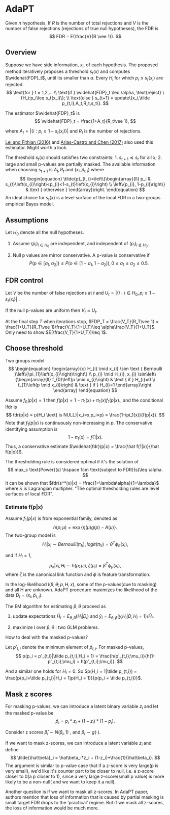 # AdaPT

Given $n$ hypothesis,  If $R$ is the number of total rejections and $V$ is the number of false rejections (rejections of true null hypotheses), the FDR is 
$$
FDR = E(\frac{V}{R \vee 1}).
$$

## Overview

Suppose we have side information, $x_i$,  of each hypothesis. The proposed method iteratively proposes a threshold $s_t(x)$ and computes $\widehat{FDP}_t$, until its smaller than $\alpha$. Every $H_i$ for which $p_i\leq s_t(x_i)$ are rejected. 
$$
\text{for } t = 1,2,...
\\
\text{if } \widehat{FDP}_t \leq \alpha, \text{reject} \{H_i:p_i\leq s_t(x_i)\};
\\
\text{else } s_{t+1} = update\{x_i,\tilde p_{t,i},A_t,R_t,s_t\}.
$$


The estimator $\widehat{FDP}_t$ is 
$$
\widehat{FDP}_t = \frac{1+A_t}{R_t\vee 1},
$$


where $A_t = |\{i: p_i\geq 1-s_t(x_i)\}|$ and $R_t$ is the number of rejections. 

[Lei and Fithian (2016)](http://proceedings.mlr.press/v48/lei16.pdf) and [Arias-Castro and Chen (2017)](https://projecteuclid.org/euclid.ejs/1494900120) also used this estimator. Might worth a look. 

The threshold $s_t(x)$ should satisfies two constraints: 1. $s_{t+1}\preceq s_t$ for all $x$; 2. large and small p-values are partially masked. The available information when choosing $s_{t+1}$ is $A_t,R_t$ and $(x_i,\tilde p_{t,i})$ where 
$$
\begin{equation}
\tilde{p}_{t, i}=\left\{\begin{array}{ll}
p_i & s_{t}\left(x_{i}\right)<p_{i}<1-s_{t}\left(x_{i}\right) \\
\left\{p_{i}, 1-p_{i}\right\} & \text { otherwise }
\end{array}\right.
\end{equation}
$$
An ideal choice for $s_t(x)$ is a level surface of the local FDR in a two-groups empirical Bayes model.

## Assumptions

Let $H_0$ denote all the null hypotheses. 

1. Assume $(p_i)_{i\in H_0}$ are independent, and independent of $(p_i)_{i\notin H_0}$. 

2. Null p values are mirror conservative. A p-value is conservative if 
   $$
   P(p\in[a_1,a_2])\leq P(o\in [1-a_1,1-a_2]) , 0\leq a_1\leq a_2\leq 0.5.
   $$

## FDR control

Let $V$ be the number of false rejections at $t$ and $U_t = |\{i:i\in H_0,p_i\geq 1-s_t(x_i\}|$ . 

If the null p-values are uniform then $V_t\approx U_t$. 

At the final step $T$ when iterations stop, $FDP_T = \frac{V_T}{R_T\vee 1} = \frac{1+U_T}{R_T\vee 1}\frac{V_T}{1+U_T}\leq \alpha\frac{V_T}{1+U_T}$.  Only need to show $E(\frac{V_T}{1+U_T})\leq 1$. 

## Choose threshold



Two groups model 
$$
\begin{equation}
\begin{array}{c}
H_{i} \mid x_{i} \sim \text { Bernoulli }\left\{\pi_{1}\left(x_{i}\right)\right\} \\
p_{i} \mid H_{i}, x_{i} \sim\left\{\begin{array}{ll}
f_{0}\left(p \mid x_{i}\right) & \text { if } H_{i}=0 \\
f_{1}\left(p \mid x_{i}\right) & \text { if } H_{i}=1
\end{array}\right.
\end{array}
\end{equation}
$$


Assume $f_0(p|x)=1$ then $f(p|x) = 1-\pi_1(x)+\pi_1(x)f_1(p|x)$., and  the conditional lfdr is 
$$
fdr(p|x) = p(H_i \text{ is NULL}|x_i=x,p_i=p) = \frac{1-\pi_1(x)}{f(p|x)}.
$$
Note that $f_1(p|x)$  is continuously non-increasing  in $p$.  The conservative identifying assumption is 
$$
1-\pi_1(x) = f(1|x).
$$
Thus, a conservative estimate $\widehat{fdr}(p|x) = \frac{\hat f(1|x)}{\hat f(p|x)}$. 

The thresholding rule is considered optimal if it's the solution of 
$$
max_s \text{Power}(s) \hspace 1cm \text{subject to FDR}(s)\leq \alpha.    
$$
It can be shown that $fdr(s^*(x)|x) = \frac{1+\lambda\alpha}{1+\lambda}$ where $\lambda$ is Lagrangian multiplier. "The optimal thresholding rules are level surfaces of local FDR". 

### Estimate f(p|x)

Assume $f_1(p|x)$ is from exponential family, denoted as 
$$
h(p;\mu) = \exp\{\eta(\mu)g(p)-A(\mu)\}. 
$$
 The two-group model is 
$$
H_i|x_i\sim Bernoulli(\pi_{1i}), logit(\pi_{1i}) = \theta^T\phi_\pi(x_i),
$$


and  if $H_i=1$, 
$$
p_x|x_i,H_i\sim h(p;\mu_i), \zeta(\mu_i) = \beta^T\phi_\mu(x_i),
$$
where $\zeta$ is the canonical link function and $\phi$ is feature transformation. 

In the log-likelihood $l(\beta,\theta; p,H,x)$, some of the p-values(due to masking) and all H are unknown. AdaPT procedure maximizes the likelihood of the data $D_t=(x_i,\tilde p_{t,i})$. 

The EM algorithm for estimating $\beta,\theta$ proceed as 

1. update expectations $\hat H_i = E_{\theta,\beta}(H_i|D_i)$ and $\hat y_i = E_{\theta,\beta}(y_iH_i|D,H_i = 1)/\hat H_i$. 

2. maximize $l$ over $\beta,\theta$ : two GLM problems.  

   

How to deal with the masked p-values?

Let $p'_{t,i}$ denote the minimum element of $\tilde p_{t,i}$.  For masked p-values, 
$$
p(p_i = p'_{t,i}|\tilde p_{t,i},H_i = 1) = \frac{h(p'_{t,i};\mu_i)}{h(1-p'_{t,i};\mu_i) + h(p'_{t,i};\mu_i)}.
$$


And a similar one holds for $H_i = 0$. So $p(H_i = 1|\tilde p_{t,i}) = \frac{p(p_i=\tilde p_{t,i}|H_i = 1)p(H_i = 1)}{p(p_i = \tilde p_{t,i})}$. 



## Mask z scores

For masking p-values, we can introduce a latent binary variable $z_i$ and let the masked p-value be 
$$
\tilde p_i = p_i*z_i + (1-z_i)*(1-p_i). 
$$


Consider z scores $\hat\beta_i\sim N(\beta_i,1)$ , and $\beta_i\sim g(\cdot)$. 

If we want to mask z-scores, we can introduce a latent variable  $z_i$ and define 
$$
\tilde{\hat\beta}_i = \hat\beta_i*z_i + (1-z_i)*\frac{1}{\hat\beta_i}.
$$
The argument is similar to p-value case that if a z-score is very large(p is very small), we'd like it's counter part to be closer to null, i.e. a z-score closer to 0(a p closer to 1), since a very large z-score(small p value) is more likely to be a non-null( and we want to keep it a null). 

Another question is if we want to mask all z-scores. In AdaPT paper, authors mention that loss of information that is caused by partial masking is small target FDR drops to the ‘practical’ regime. But if we mask all z-scores, the loss of information would be much more. 



























